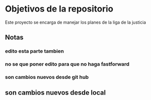 # Objetivos de la repositorio

Este proyecto se encarga de manejar los planes de la liga de la justicia


## Notas
### edito esta parte tambien 
### no se que poner edito para que no haga fastforward
### son cambios nuevos desde git hub
## son cambios nuevos desde local